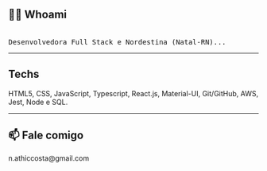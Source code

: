 <h2> 👨‍💻 Whoami</h2> 
<p>
  <br>
	<samp>Desenvolvedora Full Stack e Nordestina (Natal-RN)...</samp>
  <br>
</p>
<hr>
	<h2> Techs </h2>
	<p> HTML5, CSS, JavaScript, Typescript, React.js, Material-UI, Git/GitHub, AWS, Jest, Node e SQL.</p>
<hr>
<h2 > 📫 Fale comigo </h2> 
	<p> n.athiccosta@gmail.com </p>
